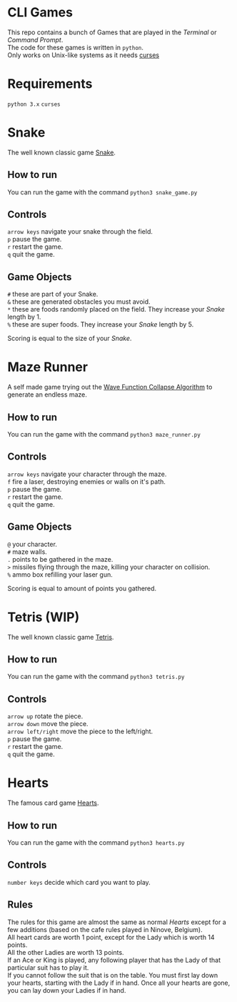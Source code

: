 # CLI Games
This repo contains a bunch of Games that are played in the *Terminal* or *Command Prompt*.<br>
The code for these games is written in `python`.<br>
Only works on Unix-like systems as it needs [curses](https://en.wikipedia.org/wiki/Curses_(programming_library))

# Requirements
`python 3.x`
`curses`

# Snake
The well known classic game [Snake](https://en.wikipedia.org/wiki/Snake_(video_game_genre)).

## How to run
You can run the game with the command `python3 snake_game.py`

## Controls
`arrow keys` navigate your snake through the field.<br>
`p` pause the game.<br>
`r` restart the game.<br>
`q` quit the game.<br>

## Game Objects
`#` these are part of your Snake.<br>
`&` these are generated obstacles you must avoid.<br>
`*` these are foods randomly placed on the field. They increase your *Snake* length by 1.<br>
`%` these are super foods. They increase your *Snake* length by 5.<br>

Scoring is equal to the size of your *Snake*.

# Maze Runner
A self made game trying out the [Wave Function Collapse Algorithm](https://github.com/mxgmn/WaveFunctionCollapse) to generate an endless maze.

## How to run
You can run the game with the command `python3 maze_runner.py`

## Controls
`arrow keys` navigate your character through the maze.<br>
`f` fire a laser, destroying enemies or walls on it's path.<br>
`p` pause the game.<br>
`r` restart the game.<br>
`q` quit the game.<br>

## Game Objects
`@` your character.<br>
`#` maze walls.<br>
`.` points to be gathered in the maze.<br>
`>` missiles flying through the maze, killing your character on collision.<br>
`%` ammo box refilling your laser gun.<br>

Scoring is equal to amount of points you gathered.

# Tetris (WIP)
The well known classic game [Tetris](https://en.wikipedia.org/wiki/Tetris).<br>

## How to run
You can run the game with the command `python3 tetris.py`

## Controls
`arrow up` rotate the piece.<br>
`arrow down` move the piece.<br>
`arrow left/right` move the piece to the left/right.<br>
`p` pause the game.<br>
`r` restart the game.<br>
`q` quit the game.<br>

# Hearts
The famous card game [Hearts](https://en.wikipedia.org/wiki/Hearts_(card_game)).

## How to run
You can run the game with the command `python3 hearts.py`

## Controls
`number keys` decide which card you want to play.

## Rules
The rules for this game are almost the same as normal *Hearts* except for a few additions (based on the cafe rules played in Ninove, Belgium).<br>
All heart cards are worth 1 point, except for the Lady which is worth 14 points.<br>
All the other Ladies are worth 13 points.<br>
If an Ace or King is played, any following player that has the Lady of that particular suit has to play it.<br>
If you cannot follow the suit that is on the table. You must first lay down your hearts, starting with the Lady if in hand. Once all your hearts are gone, you can lay down your Ladies if in hand.
